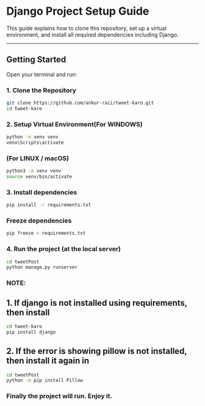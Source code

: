 # Django Project Setup Guide

This guide explains how to clone this repository, set up a virtual environment, and install all required dependencies including Django.

---

## Getting Started
Open your terminal and run:

### 1. Clone the Repository

```bash
git clone https://github.com/ankur-raii/tweet-karo.git
cd tweet-karo
```

### 2. Setup Virtual Environment(For WINDOWS)

```bash
python -m venv venv
venv\Scripts\activate
```

### (For LINUX / macOS)
```bash
python3 -m venv venv
source venv/bin/activate
```

### 3. Install dependencies
```bash
pip install -r requirements.txt
```
### Freeze dependencies
```bash
pip freeze > requirements.txt
```

### 4. Run the project (at the local server)
```bash
cd tweetPost
python manage.py runserver
```

### NOTE:
## 1. If django is not installed using requirements, then install
```bash
cd tweet-karo
pip install django
```

## 2. If the error is showing pillow is not installed, then install it again in 
```bash
cd tweetPost  
python -m pip install Pillow
```

### Finally the project will run. Enjoy it.



